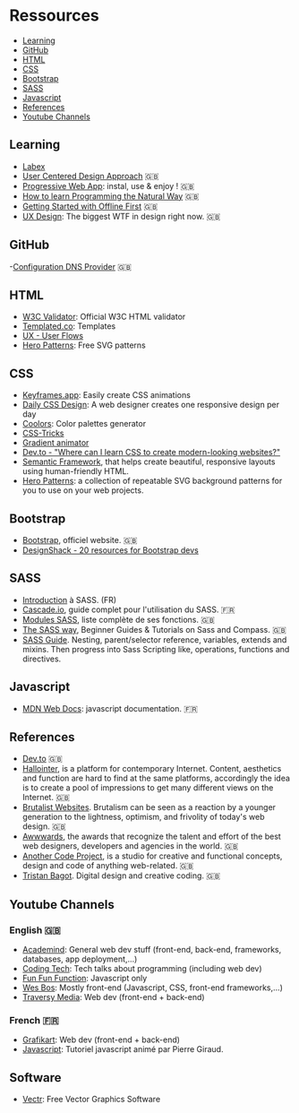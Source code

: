 # Ressources

- [Learning](#learning)
- [GitHub](#github)
- [HTML](#html)
- [CSS](#css)
- [Bootstrap](#bootstrap)
- [SASS](#sass)
- [Javascript](#javascript)
- [References](#references)
- [Youtube Channels](#youtube-channels)

## Learning

- [Labex](https://labex.io/)
- [User Centered Design Approach](https://blog.prototypr.io/introduction-to-user-centered-design-approach-b0770974789e) :uk:
- [Progressive Web App](https://dev.to/pixeline/the-easy-way-to-turn-a-website-into-a-progressive-web-app-77g): instal, use & enjoy ! :uk:
- [How to learn Programming the Natural Way](https://dev.to/bitario/how-to-learn-programming-the-natural-way-380f) :uk:
- [Getting Started with Offline First](https://www.talater.com/upup/getting-started-with-offline-first.html) :uk:
- [UX Design](https://uxdesign.cc/the-biggest-wtf-in-design-right-now-87139f367d66): The biggest WTF in design right now. :uk:


## GitHub

-[Configuration DNS Provider](https://help.github.com/articles/setting-up-an-apex-domain/#configuring-a-records-with-your-dns-provider) :uk:

## HTML

- [W3C Validator](https://validator.w3.org/#validate_by_input): Official W3C HTML validator
- [Templated.co](https://templated.co/): Templates
- [UX - User Flows](https://uxdesign.cc/the-biggest-wtf-in-design-right-now-87139f367d66)
- [Hero Patterns](http://www.heropatterns.com/): Free SVG patterns

## CSS

- [Keyframes.app](https://keyframes.app/): Easily create CSS animations
- [Daily CSS Design](https://dailycssdesign.com/): A web designer creates one responsive design per day
- [Coolors](https://coolors.co/): Color palettes generator
- [CSS-Tricks](https://css-tricks.com/)
- [Gradient animator](https://www.gradient-animator.com/)
- [Dev.to - "Where can I learn CSS to create modern-looking websites?"](https://dev.to/juantalon/where-can-i-learn-css-to-create-modern-looking-websites-1en4)
- [Semantic Framework](https://semantic-ui.com/), that helps create beautiful, responsive layouts using human-friendly HTML.
- [Hero Patterns](http://www.heropatterns.com): a collection of repeatable SVG background patterns for you to use on your web projects.

## Bootstrap

- [Bootstrap](http://getbootstrap.com), officiel website. :uk:
- [DesignShack - 20 resources for Bootstrap devs](https://designshack.net/articles/css/20-awesome-resources-for-twitter-bootstrap-lovers/)

## SASS

- [Introduction](https://docs.google.com/presentation/d/1GFK1HjajFu8Hc3rLt9iIiv9hrgcVEEvTnFQmEporFxk/edit#slide=id.g35f391192_04) à SASS. (FR)
- [Cascade.io](https://la-cascade.io/tag/sass/), guide complet pour l'utilisation du SASS. :fr:
- [Modules SASS](http://sass-lang.com/documentation/Sass/Script/Functions.html), liste complète de ses fonctions. :uk:
- [The SASS way](http://www.thesassway.com/beginner), Beginner Guides & Tutorials on Sass and Compass. :uk:
- [SASS Guide](https://speakerdeck.com/anotheruiguy/sass-101-a-newbs-guide). Nesting, parent/selector reference, variables, extends and mixins. Then progress into Sass Scripting like, operations, functions and directives.

## Javascript

- [MDN Web Docs](https://developer.mozilla.org/fr/docs/Web/JavaScript): javascript documentation. :fr:

## References

- [Dev.to](https://dev.to/) :uk:
- [Hallointer](http://hallointer.net/), is a platform for contemporary Internet. Content, aesthetics and function are hard to find at the same platforms, accordingly the idea is to create a pool of impressions to get many different views on the Internet. :uk:
- [Brutalist Websites](http://brutalistwebsites.com/). Brutalism can be seen as a reaction by a younger generation to the lightness, optimism, and frivolity of today's web design. :uk:
- [Awwwards](https://www.awwwards.com/), the awards that recognize the talent and effort of the best web designers, developers and agencies in the world. :uk:
- [Another Code Project](https://anothercodeproject.eu/), is a studio for creative and functional concepts, design and code of anything web-related. :uk:
- [Tristan Bagot](https://www.tristanbagot.com/). Digital design and creative coding. :uk:

## Youtube Channels

### English :uk:

- [Academind](https://www.youtube.com/channel/UCSJbGtTlrDami-tDGPUV9-w): General web dev stuff (front-end, back-end, frameworks, databases, app deployment,...)
- [Coding Tech](https://www.youtube.com/channel/UCtxCXg-UvSnTKPOzLH4wJaQ/): Tech talks about programming (including web dev)
- [Fun Fun Function](https://www.youtube.com/channel/UCO1cgjhGzsSYb1rsB4bFe4Q/): Javascript only
- [Wes Bos](https://www.youtube.com/user/wesbos/): Mostly front-end (Javascript, CSS, front-end frameworks,...)
- [Traversy Media](https://www.youtube.com/user/TechGuyWeb/): Web dev (front-end + back-end)

### French :fr:

- [Grafikart](https://www.youtube.com/user/grafikarttv/): Web dev (front-end + back-end)
- [Javascript](https://www.youtube.com/watch?v=VZLflMqC6dI): Tutoriel javascript animé par Pierre Giraud.

## Software

- [Vectr](https://vectr.com/): Free Vector Graphics Software
